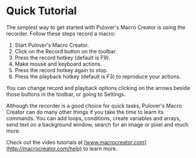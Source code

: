 ﻿# Quick Tutorial

The simplest way to get started with Pulover's Macro Creator is using the recorder. Follow these steps record a macro:

1. Start Pulover's Macro Creator.
2. Click on the Record button on the toolbar.
3. Press the record hotkey (default is F9).
4. Make mouse and keyboard actions.
5. Press the record hotkey again to stop.
6. Press the playback hotkey (default is F3) to reproduce your actions.

You can change record and playback options clicking on the arrows beside those buttons in the toolbar, or going to Settings.

Although the recorder is a good choice for quick tasks, Pulover's Macro Creator can do many other things if you take the time to learn its commands. You can add loops, conditions, create variables and arrays, send text on a background window, search for an image or pixel and much more.

Check out the video tutorials at [www.macrocreator.com](http://macrocreator.com/help) to learn more.
